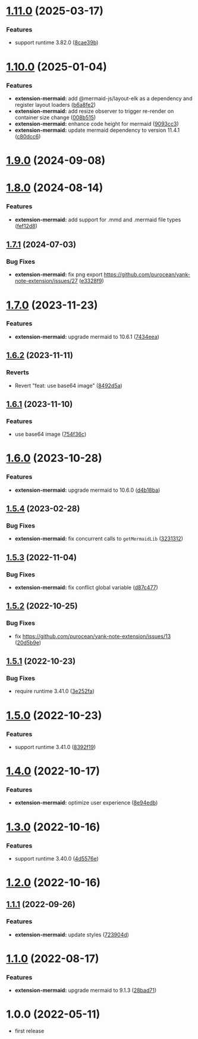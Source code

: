 # [1.11.0](https://github.com/purocean/yank-note-extension/compare/extension-mermaid-1.10.0...extension-mermaid-1.11.0) (2025-03-17)


### Features

* support runtime 3.82.0 ([8cae39b](https://github.com/purocean/yank-note-extension/commit/8cae39b3de3c5288441004f90944dde0f812eb84))



# [1.10.0](https://github.com/purocean/yank-note-extension/compare/extension-mermaid-1.9.0...extension-mermaid-1.10.0) (2025-01-04)


### Features

* **extension-mermaid:** add @mermaid-js/layout-elk as a dependency and register layout loaders ([b6a8fe2](https://github.com/purocean/yank-note-extension/commit/b6a8fe2415d12934c891b291459f6ce266e138ce))
* **extension-mermaid:** add resize observer to trigger re-render on container size change ([008b515](https://github.com/purocean/yank-note-extension/commit/008b51544a183655a48a453f2c239d3a974cea47))
* **extension-mermaid:** enhance code height for mermaid ([9093cc3](https://github.com/purocean/yank-note-extension/commit/9093cc3e64f7350f04ec9b89eb5fbb022df984ee))
* **extension-mermaid:** update mermaid dependency to version 11.4.1 ([c80dcc6](https://github.com/purocean/yank-note-extension/commit/c80dcc60b968fd9f49f3b968da2b0e4094b84b88))



# [1.9.0](https://github.com/purocean/yank-note-extension/compare/extension-mermaid-1.8.0...extension-mermaid-1.9.0) (2024-09-08)



# [1.8.0](https://github.com/purocean/yank-note-extension/compare/extension-mermaid-1.7.1...extension-mermaid-1.8.0) (2024-08-14)


### Features

* **extension-mermaid:** add support for .mmd and .mermaid file types ([fef12d8](https://github.com/purocean/yank-note-extension/commit/fef12d8c1804ac251db8530d3e6d95acf03d9a87))



## [1.7.1](https://github.com/purocean/yank-note-extension/compare/extension-mermaid-1.7.0...extension-mermaid-1.7.1) (2024-07-03)


### Bug Fixes

* **extension-mermaid:** fix png export https://github.com/purocean/yank-note-extension/issues/27 ([e3328f9](https://github.com/purocean/yank-note-extension/commit/e3328f93d131195cfa818c4ba6f4d438495e0080))



# [1.7.0](https://github.com/purocean/yank-note-extension/compare/extension-mermaid-1.6.2...extension-mermaid-1.7.0) (2023-11-23)


### Features

* **extension-mermaid:** upgrade mermaid to 10.6.1 ([7434eea](https://github.com/purocean/yank-note-extension/commit/7434eeab7a1737fa48ae43abb0db678519c36c4e))



## [1.6.2](https://github.com/purocean/yank-note-extension/compare/extension-mermaid-1.6.1...extension-mermaid-1.6.2) (2023-11-11)


### Reverts

* Revert "feat: use base64 image" ([8492d5a](https://github.com/purocean/yank-note-extension/commit/8492d5a0c1c84991d56b06f9176632f8406d1e26))



## [1.6.1](https://github.com/purocean/yank-note-extension/compare/extension-mermaid-1.6.0...extension-mermaid-1.6.1) (2023-11-10)


### Features

* use base64 image ([754f36c](https://github.com/purocean/yank-note-extension/commit/754f36c8da832dadff392c1df9bd79b7921acfe0))



# [1.6.0](https://github.com/purocean/yank-note-extension/compare/extension-mermaid-1.5.4...extension-mermaid-1.6.0) (2023-10-28)


### Features

* **extension-mermaid:** upgrade mermaid to 10.6.0 ([d4b18ba](https://github.com/purocean/yank-note-extension/commit/d4b18ba8c7d74c9afd917ecfa96cfb4279af0982))



## [1.5.4](https://github.com/purocean/yank-note-extension/compare/extension-mermaid-1.5.3...extension-mermaid-1.5.4) (2023-02-28)


### Bug Fixes

* **extension-mermaid:** fix concurrent calls to `getMermaidLib` ([3231312](https://github.com/purocean/yank-note-extension/commit/323131297f9e8331500d6e9200ce43dc41c9beb1))



## [1.5.3](https://github.com/purocean/yank-note-extension/compare/extension-mermaid-1.5.2...extension-mermaid-1.5.3) (2022-11-04)


### Bug Fixes

* **extension-mermaid:** fix conflict global variable ([d87c477](https://github.com/purocean/yank-note-extension/commit/d87c477129e313fcdd365d7429e8ab662b1b0b00))



## [1.5.2](https://github.com/purocean/yank-note-extension/compare/extension-mermaid-1.5.1...extension-mermaid-1.5.2) (2022-10-25)


### Bug Fixes

* fix https://github.com/purocean/yank-note-extension/issues/13 ([20d5b9e](https://github.com/purocean/yank-note-extension/commit/20d5b9e865b1708fd928098e533b4e975c443743))



## [1.5.1](https://github.com/purocean/yank-note-extension/compare/extension-mermaid-1.5.0...extension-mermaid-1.5.1) (2022-10-23)


### Bug Fixes

* require runtime 3.41.0 ([3e252fa](https://github.com/purocean/yank-note-extension/commit/3e252fa8243bb248ceebb3800290d6119e3c3a74))



# [1.5.0](https://github.com/purocean/yank-note-extension/compare/extension-mermaid-1.4.0...extension-mermaid-1.5.0) (2022-10-23)


### Features

* support runtime 3.41.0 ([8392f19](https://github.com/purocean/yank-note-extension/commit/8392f19642a0f3842b279a2d660153e5dc0e1cda))



# [1.4.0](https://github.com/purocean/yank-note-extension/compare/extension-mermaid-1.3.0...extension-mermaid-1.4.0) (2022-10-17)


### Features

* **extension-mermaid:** optimize user experience ([8e94edb](https://github.com/purocean/yank-note-extension/commit/8e94edb36047faa2dd8da12b3cb78334840a01fb))



# [1.3.0](https://github.com/purocean/yank-note-extension/compare/extension-mermaid-1.1.1...extension-mermaid-1.3.0) (2022-10-16)


### Features

* support runtime 3.40.0 ([4d5576e](https://github.com/purocean/yank-note-extension/commit/4d5576e4099609e08b35ac35502d88165be4b71c))



# [1.2.0](https://github.com/purocean/yank-note-extension/compare/extension-mermaid-1.1.1...extension-mermaid-1.2.0) (2022-10-16)



## [1.1.1](https://github.com/purocean/yank-note-extension/compare/extension-mermaid-1.1.0...extension-mermaid-1.1.1) (2022-09-26)


### Features

* **extension-mermaid:** update styles ([723904d](https://github.com/purocean/yank-note-extension/commit/723904dcf271994637b0f387cd107df6d927662a))



# [1.1.0](https://github.com/purocean/yank-note-extension/compare/extension-mermaid-1.0.0...extension-mermaid-1.1.0) (2022-08-17)


### Features

* **extension-mermaid:** upgrade mermaid to 9.1.3 ([28bad71](https://github.com/purocean/yank-note-extension/commit/28bad71da965ef13a1ef878f00583c7eccd7d284))



# 1.0.0 (2022-05-11)

* first release
